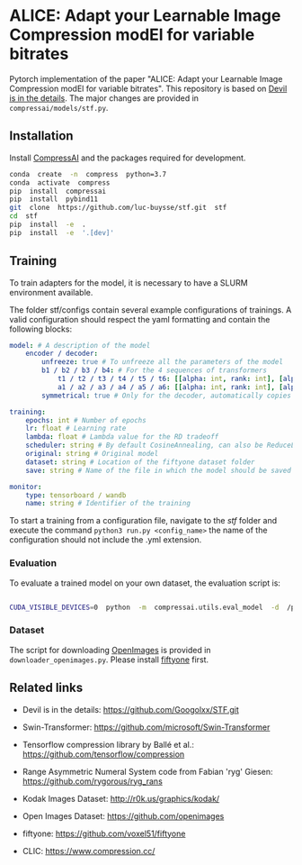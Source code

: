 # ALICE: Adapt your Learnable Image Compression modEl for variable bitrates

  

Pytorch implementation of the paper "ALICE: Adapt your Learnable Image Compression modEl for variable bitrates". This repository is based on [Devil is in the details](https://github.com/InterDigitalInc/CompressAI). The major changes are provided in `compressai/models/stf.py`.

  
  

## Installation

  

Install [CompressAI](https://github.com/InterDigitalInc/CompressAI) and the packages required for development.

```bash
conda  create  -n  compress  python=3.7
conda  activate  compress
pip  install  compressai
pip  install  pybind11
git  clone  https://github.com/luc-buysse/stf.git  stf
cd  stf
pip  install  -e  .
pip  install  -e  '.[dev]'
```

## Training

To train adapters for the model, it is necessary to have a SLURM environment available.

The folder stf/configs contain several example configurations of trainings. A valid configuration should respect the yaml formatting and contain the following blocks:
```yaml
model: # A description of the model
	encoder / decoder:
		unfreeze: true # To unfreeze all the parameters of the model
		b1 / b2 / b3 / b4: # For the 4 sequences of transformers
			t1 / t2 / t3 / t4 / t5 / t6: [[alpha: int, rank: int], [alpha: int, rank: int]] # Defines the rank and alpha values of the LoRAs within the MLP layers of the transformers
			a1 / a2 / a3 / a4 / a5 / a6: [[alpha: int, rank: int], [alpha: int, rank: int]]
		symmetrical: true # Only for the decoder, automatically copies the configuration of the encoder

training:
	epochs: int # Number of epochs
	lr: float # Learning rate
	lambda: float # Lambda value for the RD tradeoff
	scheduler: string # By default CosineAnnealing, can also be ReduceLROnPlateau(reduction_factor: float, patience: int)
	original: string # Original model
	dataset: string # Location of the fiftyone dataset folder
	save: string # Name of the file in which the model should be saved

monitor:
	type: tensorboard / wandb
	name: string # Identifier of the training
```

To start a training from a configuration file, navigate to the *stf* folder and execute the command `python3 run.py <config_name>` the name of the configuration should not include the .yml extension.
  
  

### Evaluation

  

To evaluate a trained model on your own dataset, the evaluation script is:

  

```bash

CUDA_VISIBLE_DEVICES=0  python  -m  compressai.utils.eval_model  -d  /path/to/image/folder/  -r  /path/to/reconstruction/folder/  -a  stf  -p  /path/to/checkpoint/  --cuda

```
  
  

### Dataset

The script for downloading [OpenImages](https://github.com/openimages) is provided in `downloader_openimages.py`. Please install [fiftyone](https://github.com/voxel51/fiftyone) first.

  

## Related links

* Devil is in the details: https://github.com/Googolxx/STF.git

* Swin-Transformer: https://github.com/microsoft/Swin-Transformer

* Tensorflow compression library by Ballé et al.: https://github.com/tensorflow/compression

* Range Asymmetric Numeral System code from Fabian 'ryg' Giesen: https://github.com/rygorous/ryg_rans

* Kodak Images Dataset: http://r0k.us/graphics/kodak/

* Open Images Dataset: https://github.com/openimages

* fiftyone: https://github.com/voxel51/fiftyone

* CLIC: https://www.compression.cc/